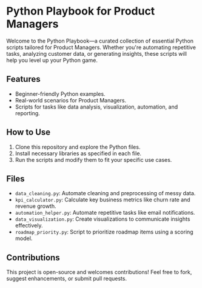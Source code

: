 
# Python Playbook for Product Managers

Welcome to the Python Playbook—a curated collection of essential Python scripts tailored for Product Managers. Whether you're automating repetitive tasks, analyzing customer data, or generating insights, these scripts will help you level up your Python game.

## Features
- Beginner-friendly Python examples.
- Real-world scenarios for Product Managers.
- Scripts for tasks like data analysis, visualization, automation, and reporting.

## How to Use
1. Clone this repository and explore the Python files.
2. Install necessary libraries as specified in each file.
3. Run the scripts and modify them to fit your specific use cases.

## Files
- `data_cleaning.py`: Automate cleaning and preprocessing of messy data.
- `kpi_calculator.py`: Calculate key business metrics like churn rate and revenue growth.
- `automation_helper.py`: Automate repetitive tasks like email notifications.
- `data_visualization.py`: Create visualizations to communicate insights effectively.
- `roadmap_priority.py`: Script to prioritize roadmap items using a scoring model.

## Contributions
This project is open-source and welcomes contributions! Feel free to fork, suggest enhancements, or submit pull requests.

